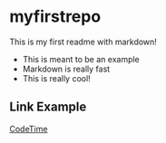 # myfirstrepo

This is my first readme with markdown!

- This is meant to be an example
- Markdown is really fast
- This is really cool!

## Link Example

[CodeTime](https://www.google.com)
